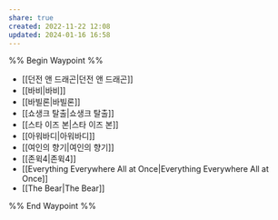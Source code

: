 ```yaml
---
share: true
created: 2022-11-22 12:08
updated: 2024-01-16 16:58
---
```


%% Begin Waypoint %%
- [[던전 앤 드래곤|던전 앤 드래곤]]
- [[바비|바비]]
- [[바빌론|바빌론]]
- [[쇼생크 탈출|쇼생크 탈출]]
- [[스타 이즈 본|스타 이즈 본]]
- [[아워바디|아워바디]]
- [[여인의 향기|여인의 향기]]
- [[존윅4|존윅4]]
- [[Everything Everywhere All at Once|Everything Everywhere All at Once]]
- [[The Bear|The Bear]]

%% End Waypoint %%
